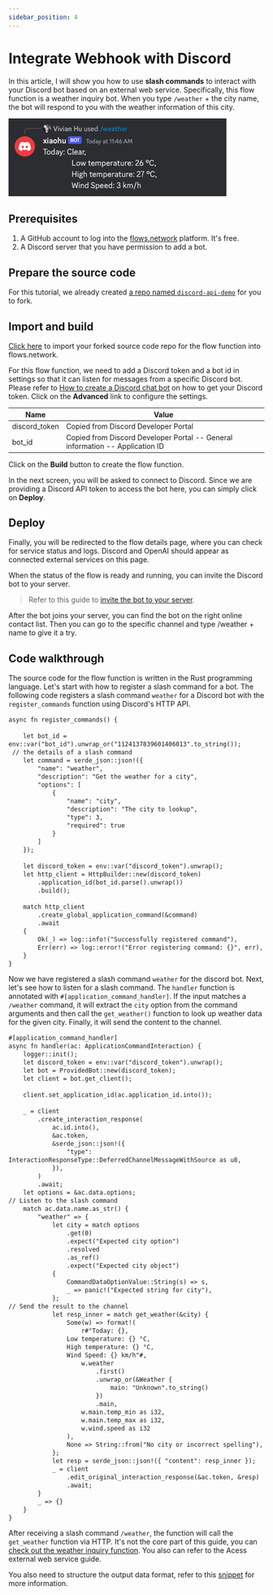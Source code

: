 ```yaml
---
sidebar_position: 4
---
```


# Integrate Webhook with Discord

In this article, I will show you how to use **slash commands** to interact with your Discord bot based on an external web service. Specifically, this flow function is a weather inquiry bot. When you type `/weather` + the city name, the bot will respond to you with the weather information of this city.

![](discord-slash-command.png)

## Prerequisites
1. A GitHub account to log into the [flows.network](https://flows.network/) platform. It's free.
2. A Discord server that you have permission to add a bot.

## Prepare the source code

For this tutorial, we already created [a repo named `discord-api-demo`](https://github.com/flows-network/discord-api-demo) for you to fork.

## Import and build

[Click here](https://flows.network/flow/new) to import your forked source code repo for the flow function into flows.network.

For this flow function, we need to add a Discord token and a bot id in settings so that it can listen for messages from a specific Discord bot.
Please refer to [How to create a Discord chat bot](https://flows.network/blog/discord-chat-bot-guide) on how to get your Discord token.
Click on the **Advanced** link to configure the settings.

| Name             | Value                                                                                       |
| ---------------- | ------------------------------------------------------------------------------------------- |
| discord_token    | Copied from Discord Developer Portal                                                        |
| bot_id | Copied from Discord Developer Portal -- General information -- Application ID  |

Click on the **Build** button to create the flow function.

In the next screen, you will be asked to connect to Discord. Since we are providing a Discord API token to access the bot here, you can simply click on **Deploy**.

## Deploy

Finally, you will be redirected to the flow details page, where you can check for service status and logs. Discord and OpenAI should appear as connected external services on this page.

When the status of the flow is ready and running, you can invite the Discord bot to your server.

> Refer to this guide to [invite the bot to your server](https://flows.network/blog/discord-chat-bot-guide).

After the bot joins your server, you can find the bot on the right online contact list. Then you can go to the specific channel and type /weather + name to give it a try.

## Code walkthrough

The source code for the flow function is written in the Rust programming language.  Let's start with how to register a slash command for a bot. The following code registers a slash command `weather` for a Discord bot with the `register_commands` function using Discord's HTTP API.

```
async fn register_commands() {

    let bot_id = env::var("bot_id").unwrap_or("1124137839601406013".to_string());
 // the details of a slash command
    let command = serde_json::json!({
        "name": "weather",
        "description": "Get the weather for a city",
        "options": [
            {
                "name": "city",
                "description": "The city to lookup",
                "type": 3,
                "required": true
            }
        ]
    });

    let discord_token = env::var("discord_token").unwrap();
    let http_client = HttpBuilder::new(discord_token)
        .application_id(bot_id.parse().unwrap())
        .build();

    match http_client
        .create_global_application_command(&command)
        .await
    {
        Ok(_) => log::info!("Successfully registered command"),
        Err(err) => log::error!("Error registering command: {}", err),
    }
}
```
Now we have registered a slash command `weather` for the discord bot. Next, let's see how to listen for a slash command. The `handler` function is annotated with `#[application_command_handler]`. If the input matches a `/weather` command, it will extract the `city` option from the command arguments and then call the `get_weather()` function to look up weather data for the given city. Finally, it will send the content to the channel. 

```
#[application_command_handler]
async fn handler(ac: ApplicationCommandInteraction) {
    logger::init();
    let discord_token = env::var("discord_token").unwrap();
    let bot = ProvidedBot::new(discord_token);
    let client = bot.get_client();

    client.set_application_id(ac.application_id.into());

    _ = client
        .create_interaction_response(
            ac.id.into(),
            &ac.token,
            &serde_json::json!({
                "type": InteractionResponseType::DeferredChannelMessageWithSource as u8,
            }),
        )
        .await;
    let options = &ac.data.options;
// Listen to the slash command
    match ac.data.name.as_str() {
        "weather" => {
            let city = match options
                .get(0)
                .expect("Expected city option")
                .resolved
                .as_ref()
                .expect("Expected city object")
            {
                CommandDataOptionValue::String(s) => s,
                _ => panic!("Expected string for city"),
            };
// Send the result to the channel
            let resp_inner = match get_weather(&city) {
                Some(w) => format!(
                    r#"Today: {},
                Low temperature: {} °C,
                High temperature: {} °C,
                Wind Speed: {} km/h"#,
                    w.weather
                        .first()
                        .unwrap_or(&Weather {
                            main: "Unknown".to_string()
                        })
                        .main,
                    w.main.temp_min as i32,
                    w.main.temp_max as i32,
                    w.wind.speed as i32
                ),
                None => String::from("No city or incorrect spelling"),
            };
            let resp = serde_json::json!({ "content": resp_inner });
            _ = client
                .edit_original_interaction_response(&ac.token, &resp)
                .await;
        }
        _ => {}
    }
}
```

After receiving a slash command `/weather`, the function will call the `get_weather` function via HTTP. It's not the core part of this guide, you can [check out the weather inquiry function](https://github.com/flows-network/discord-api-demo/blob/main/src/lib.rs#L140-L166). You also can refer to the Acess external web service guide.


You also need to structure the output data format, refer to this [snippet](https://github.com/flows-network/discord-webhook-demo/blob/main/src/lib.rs#L119-L140) for more information.
